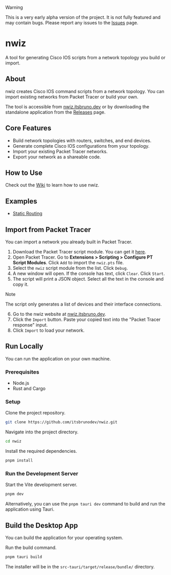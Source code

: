 > [!WARNING]
> This is a very early alpha version of the project. It is not fully featured and may contain bugs. Please report any issues to the [Issues](https://github.com/itsbrunodev/nwiz/issues) page.

# nwiz

A tool for generating Cisco IOS scripts from a network topology you build or import.

## About

nwiz creates Cisco IOS command scripts from a network topology. You can import existing networks from Packet Tracer or build your own.

The tool is accessible from [nwiz.itsbruno.dev](https://nwiz.itsbruno.dev/) or by downloading the standalone application from the [Releases](https://github.com/itsbrunodev/nwiz/releases) page.

## Core Features

- Build network topologies with routers, switches, and end devices.
- Generate complete Cisco IOS configurations from your topology.
- Import your existing Packet Tracer networks.
- Export your network as a shareable code.

## How to Use

Check out the [Wiki](https://github.com/itsbrunodev/nwiz/wiki/How-to-Use) to learn how to use nwiz.

## Examples

- [Static Routing](https://nwiz.itsbruno.dev/?network=N4IgdiBcIMoC4EM4EsDGACASgewK4rAHMQAaEZKEBAMwQUwHEBZAdwE4ARAN0wEEuAXgwCaqACwAOOJlIgAJlADaoCtACsAJyaFhEgOoAPZACMAWgDEAEqg7mAUrlMBpGHtkRoOfAFMNAJlkAC0omBGQwLzhfWThKGTIAW0o-NgBGVNlqKBVqAGclUA8QBmRCBGNkOABROEDfMG84AAYAegyybyg4DVxvMmQAB0o1JoA6MbH2kFyk6D81NXGlppAAXxJCyhKyiura%2BsbWlY6unr7yIegxCaWAshnkheXxtYBdMjkiwkrA3GNR1DYJJkAA2uAK5EoGgACrgBgBrABygUIYmM8I4AGZLAAZDgsACKgVSgXyZHB0AQcgS4Vklyo1Npq3eIBBXGyIHpCFyCjI1A0UCaZDg2CgqTU62muWCkFAXGikD8ZA08I5CWwCkgqSafjEkoQAsgmMluUNykhlPw2AAtBo8FFrZptLpDCYLNZbA5nK5rdrnsd5A1YtA-TcAw85k8w5kWBy4ABPSgNAxwSzYIZkBCUa7PDKrdYqSgIK22%2B3eR1aHT6IxmKw2eyOFx6a1%2BMMvD5B5Jt8OzEDzRbRvmx2UgBNJ7wptMZqjDNsBfMbC1UEt2nwV53Vt11z2Nn2Y7uyT6NSj7-2yCN9qPLGNxxPQZOp9OyLPqOdrZmSgbYXKVZDYDygAYUBiGomKjBIADsaipBBYhsGocGYn4qRkHeSGjAAbKkEhsE0agQRhmILGwsESgWS4aBwEi5BIvBhBIXAAFZqJgdgIMImLGEwACqACOWZkEUkS%2BAGMogMJArCnEsi9ik6SZByyB5BCRTbOUlQ1HUGhBkcsidJA3S9P09KhksUwXv2Z7kappTqXsWk6W0emnEZFxdrm56yVeExrIuNk7Bp%2BzaYcLR3CA%2BmGecgzZm25leQO17MvcZqFpaIqlmulHUbR9FMSxbEcVxfEII6B4dser5nvc8VVSA1DDqAY73hOj7Ti%2BfZvguqXLulq4OllNF0cgDHMax7GcTx-HWqeg6BhVIAzde1WPAlPlDre46Tk%2BmbuTc84fmQX4-ig-4ckBRrQaMEFIakGFwRImKYmIj2oWKagSKM8FNJBqRwRhEgLH4XVLmAdgYXAEHUBB3jCFwYAJDiGHYHYvFyNpcASO4cRlhoUxiRJMTSYkyRpFMWQjkp%2BSQOa-l2ZpBzNC0AYRWcxknrFnkrVZflbLZuz08FjNTCzrnRXMb7LZGq0vNZvMBfZDOtGFItRfSIzPGFFneTLLKmhCqg9TafXlqD4OQ9DsPw4jyOo%2BjEjWjms1HsGICO0t0w1bN9Ubc1W1tbtZnvouBvFr1ZbWqbENQzDcMI0jKNo2AGO%2BmVc0u6Za0e1zXsNaOd7gC1U7PgHkzvq8n7fr%2Bp0jud%2BGpOMTTwdBJEQd9r1anBox-Zi2HXHhEhA%2BRBvGAAwhowgDIEAgYfCyBONihEsAkfgEqYXDCFj0AwCwlSoIEomUNvu-BFJW8ySTGEBuTcpKCylO3xXx1-gBIDnXdfhd5IEgSGIfjzBBfgJAoRAGhDCGFRhqDSE0JovcYHfUHsHSgcg-CmGhAwPwmBTDCAwgkAYA8ABCcgxBVFQGoJw5hN6wB3nAPeeND7UL3oTM%2BxM5hsEvgpEc7JqZ32UtTTY0A1L8yCo5YWUBaAglyOcBImoqCoFQN4XIZIqBcNSAdTklcTov3OikMCMExBgMIhIJo%2BiwFqHbpiIxV0AYwUgVBNgmIIIQWBgbXITh8EADVkACFQNCXivAmDmCcPGQIxgwASBxGIbBlDoQjwPtAGJAYXbQg4SoEysUezZ3doQYcIAM6jDzIdDRz8zpQFgh9AGGFW7IWuBBCQhF274UWGwX%2B70-AALUP9fRziiyoAJBBTAuB4ymEIIibwI9UD4IJAMYQYhUAjyqEwaJI86HxOWUwkAyS%2BSKTSRrDJUtarZMoHkgp6in7V0AlAd6bBwLahwkhBY38mgQQafY0YDjrgAz8EhWpoFunQAgqYMAGFeIsERBwNQhB8G8HcYxAAKoiJwlgCTxicLEQSlAYlhTEpi9Zmy6rbPZrmPZl5pYBkOdARapdH5Vy0WKIiECdTQLgfotguoJANKeKkBxxj5jYVaU4oelAMLuMRAADQYOYXgOINDuN4hIXA1B6rmBxCwXioSlmYiCBikemrT4bJSW5Clc5iWWVmuShaHNqWaJKZAZ6H9vqtwsUAzEhFAGYgaWAhlrrCKOMIpAv5C0ECEAgnAXgCQJAEjgO4tQ3h4RwAEAMbg%2BCqimEoTAXw8oNBxNgBmkS6z3EGrFhaolJrtZkpyZS-JvlTk0ptYA%2BuIx5hNH%2Bi3O6v124YVbBAgi8EB5iC5f6pKIBUD6yFcEpwgRoTwiqBhKo7iWDcWhMIPwbE3G8DsJkQ0oA5AGydFWV0tYPQNm9G4fo5Nih80Cg5EKKxJQig5DuqEVFBq5VGgVCaxVZBKTlnTYRIV9qIOgLgEeah8E4hRfglgMbqAYXEDAAwbA9A92BHVLd8hd2VhdDWd09YvRNi-eewRV7FZOTvaKEcj77xgyjhbWO1sE52wIz%2BoR17GYAe6nI3AGFMAsBxLkHEP9UAJGoLwPQ0J4zGBxMuzdD6DYDRysNPKY1CqTQEuQQjl6FaC10mR2TSCUFoIwVgnBeC-CEOIaQ8hTGBGaYFiIoO3UNCuIGPBvQCRRV6GMIQBgLBUgMEsHAHEEEEAQRkxRuTz6FMjXyuNIq-FrMXvlnZkKJz73haTNR82Mcrbx1tknTGZ7mPEe06RwV0A2BcCxBBXi1BCDQmMAYMQTBhC8FwKgAQ3FKvxFQ3pqjZto6WzjjbROGMEtEa045W9wpyPbuHmPCeU8Z5zwXpiJeK814b0KzZpLf6hYOaXAkXgAxoRgCcAMAQwhMAaERBIeMYAILGDBnoPwjEwuzcoKPcek9p6z3npYRey9V7rwS%2BYbkE2UvVrS%2B96AriPFeJ8X4gJQSQlhIiVErbIBQe5HB80fbBsDAaEIKYfBDABAwFyKDiQ8JLCBHTLxAkvSN18jQ5RkAn2Fs-eW-91bgONsg7B8ltjkOZvoZ6X0gZQyRljImVMmZcyFn8%2Bx4L29ZXh2wssAIJrXANRyAGPGZAiI7CwtFfg5A%2BDCCLOZ71%2BQBn0GYOwbgghRCSFkIoRjrHOPWipZF6zgFQKQVgohVCmF8LEXItRYrz3eOjm8URId3A3Fx7cQECweM7jRUcA0LxOwYgcSWDe6L6AyDUF2%2BM47szzvLNu-U5QD3yvQrC%2Bt8KsVEqpUyrlQqpVKq1UQHdwL3bKvAO5OhCu-BsK2C5HjAgOw0IDASDwIEaCiJCCioL6z4vhn7cmadxZ13kf6%2Bat0%2BlilQaQ1hojVGmNcaE1JpTfvgfZcyCoHaq2eYKdrTGNhakPwRpUiKnAd9BhKmuSC-jqGoO-nhF-moJAHhDAQAf2sAfIAoiOtABwN4OqGANjhoEgOEIQOgLTiwOgGADvAIOgM-mAOgIQN4A0NgVEOgNjjgRgMbLkOgNQNgBoOgOEFEBoLQPIiwYCGAA0KgAQHgSKOgAgGANgEFEQY0CwOwfCKMGsEAA)

## Import from Packet Tracer

You can import a network you already built in Packet Tracer.

1. Download the Packet Tracer script module. You can get it [here](https://github.com/itsbrunodev/nwiz/raw/refs/heads/main/assets/nwiz.pts).
2. Open Packet Tracer. Go to **Extensions > Scripting > Configure PT Script Modules**. Click `Add` to import the `nwiz.pts` file.
3. Select the `nwiz` script module from the list. Click `Debug`.
4. A new window will open. If the console has text, click `Clear`. Click `Start`.
5. The script will print a JSON object. Select all the text in the console and copy it.

> [!NOTE]
> The script only generates a list of devices and their interface connections.

6. Go to the nwiz website at [nwiz.itsbruno.dev](https://nwiz.itsbruno.dev/).
7. Click the `Import` button. Paste your copied text into the "Packet Tracer response" input.
8. Click `Import` to load your network.

## Run Locally

You can run the application on your own machine.

### Prerequisites

- Node.js
- Rust and Cargo

### Setup

Clone the project repository.

```sh
git clone https://github.com/itsbrunodev/nwiz.git
```

Navigate into the project directory.

```sh
cd nwiz
```

Install the required dependencies.

```sh
pnpm install
```

### Run the Development Server

Start the Vite development server.

```sh
pnpm dev
```

Alternatively, you can use the `pnpm tauri dev` command to build and run the application using Tauri.

## Build the Desktop App

You can build the application for your operating system.

Run the build command.

```sh
pnpm tauri build
```

The installer will be in the `src-tauri/target/release/bundle/` directory.
